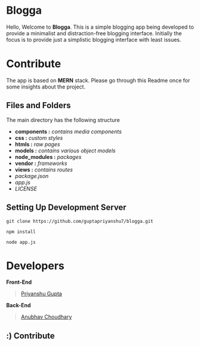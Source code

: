 # Blogga

Hello, Welcome to **Blogga**. This is a simple blogging app being developed to provide a minimalist and distraction-free blogging interface. Initially the focus is to provide just a simplistic blogging interface with least issues.

# Contribute

The app is based on **MERN** stack. Please go through this Readme once for some insights about the project.

## Files and Folders

The main directory has the following structure

- **components :** _contains media components_
- **css :** _custom styles_
- **htmls :** _raw pages_
- **models :** _contains various object models_
- **node_modules :** _packages_
- **vendor :** _frameworks_
- **views :** _contains routes_
- _package.json_
- _app.js_
- _LICENSE_

## Setting Up Development Server

    git clone https://github.com/guptapriyanshu7/blogga.git

    npm install

    node app.js

# Developers

**Front-End**

> [Priyanshu Gupta](https://github.com/guptapriyanshu7)

**Back-End**

> [Anubhav Choudhary](https://github.com/deprov447)

## :) Contribute
